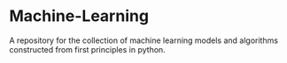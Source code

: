 # Machine-Learning
A repository for the collection of machine learning models and algorithms constructed from first principles in python.
